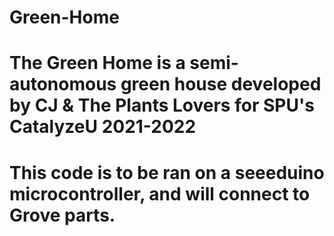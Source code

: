 # Green-Home

# The Green Home is a semi-autonomous green house developed by CJ & The Plants Lovers for SPU's CatalyzeU 2021-2022
# This code is to be ran on a seeeduino microcontroller, and will connect to Grove parts.
